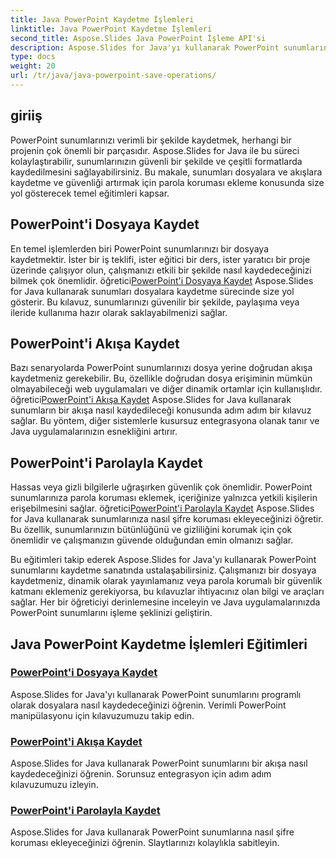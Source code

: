 ```yaml
---
title: Java PowerPoint Kaydetme İşlemleri
linktitle: Java PowerPoint Kaydetme İşlemleri
second_title: Aspose.Slides Java PowerPoint İşleme API'si
description: Aspose.Slides for Java'yı kullanarak PowerPoint sunumlarını nasıl kaydedeceğinizi öğrenin. Dosyaya kaydetme, akışa kaydetme ve parola koruması eklemeyle ilgili eğitimler.
type: docs
weight: 20
url: /tr/java/java-powerpoint-save-operations/
---
```


## giriiş

PowerPoint sunumlarınızı verimli bir şekilde kaydetmek, herhangi bir projenin çok önemli bir parçasıdır. Aspose.Slides for Java ile bu süreci kolaylaştırabilir, sunumlarınızın güvenli bir şekilde ve çeşitli formatlarda kaydedilmesini sağlayabilirsiniz. Bu makale, sunumları dosyalara ve akışlara kaydetme ve güvenliği artırmak için parola koruması ekleme konusunda size yol gösterecek temel eğitimleri kapsar.

## PowerPoint'i Dosyaya Kaydet

 En temel işlemlerden biri PowerPoint sunumlarınızı bir dosyaya kaydetmektir. İster bir iş teklifi, ister eğitici bir ders, ister yaratıcı bir proje üzerinde çalışıyor olun, çalışmanızı etkili bir şekilde nasıl kaydedeceğinizi bilmek çok önemlidir. öğretici[PowerPoint'i Dosyaya Kaydet](./save-powerpoint-to-file/) Aspose.Slides for Java kullanarak sunumları dosyalara kaydetme sürecinde size yol gösterir. Bu kılavuz, sunumlarınızı güvenilir bir şekilde, paylaşıma veya ileride kullanıma hazır olarak saklayabilmenizi sağlar.

## PowerPoint'i Akışa Kaydet

Bazı senaryolarda PowerPoint sunumlarınızı dosya yerine doğrudan akışa kaydetmeniz gerekebilir. Bu, özellikle doğrudan dosya erişiminin mümkün olmayabileceği web uygulamaları ve diğer dinamik ortamlar için kullanışlıdır. öğretici[PowerPoint'i Akışa Kaydet](./save-powerpoint-to-stream/) Aspose.Slides for Java kullanarak sunumların bir akışa nasıl kaydedileceği konusunda adım adım bir kılavuz sağlar. Bu yöntem, diğer sistemlerle kusursuz entegrasyona olanak tanır ve Java uygulamalarınızın esnekliğini artırır.

## PowerPoint'i Parolayla Kaydet

 Hassas veya gizli bilgilerle uğraşırken güvenlik çok önemlidir. PowerPoint sunumlarınıza parola koruması eklemek, içeriğinize yalnızca yetkili kişilerin erişebilmesini sağlar. öğretici[PowerPoint'i Parolayla Kaydet](./save-powerpoint-with-password/) Aspose.Slides for Java kullanarak sunumlarınıza nasıl şifre koruması ekleyeceğinizi öğretir. Bu özellik, sunumlarınızın bütünlüğünü ve gizliliğini korumak için çok önemlidir ve çalışmanızın güvende olduğundan emin olmanızı sağlar.

Bu eğitimleri takip ederek Aspose.Slides for Java'yı kullanarak PowerPoint sunumlarını kaydetme sanatında ustalaşabilirsiniz. Çalışmanızı bir dosyaya kaydetmeniz, dinamik olarak yayınlamanız veya parola korumalı bir güvenlik katmanı eklemeniz gerekiyorsa, bu kılavuzlar ihtiyacınız olan bilgi ve araçları sağlar. Her bir öğreticiyi derinlemesine inceleyin ve Java uygulamalarınızda PowerPoint sunumlarını işleme şeklinizi geliştirin.
## Java PowerPoint Kaydetme İşlemleri Eğitimleri
### [PowerPoint'i Dosyaya Kaydet](./save-powerpoint-to-file/)
Aspose.Slides for Java'yı kullanarak PowerPoint sunumlarını programlı olarak dosyalara nasıl kaydedeceğinizi öğrenin. Verimli PowerPoint manipülasyonu için kılavuzumuzu takip edin.
### [PowerPoint'i Akışa Kaydet](./save-powerpoint-to-stream/)
Aspose.Slides for Java kullanarak PowerPoint sunumlarını bir akışa nasıl kaydedeceğinizi öğrenin. Sorunsuz entegrasyon için adım adım kılavuzumuzu izleyin.
### [PowerPoint'i Parolayla Kaydet](./save-powerpoint-with-password/)
Aspose.Slides for Java kullanarak PowerPoint sunumlarına nasıl şifre koruması ekleyeceğinizi öğrenin. Slaytlarınızı kolaylıkla sabitleyin.